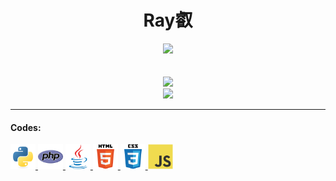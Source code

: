 <h1 align="center">Ray叡</h1>
<p align="center">
    <img src="https://profile-counter.glitch.me/Ray1020-a/count.svg"><br/><br/>
    <br/>
    <img src="https://github-readme-stats.vercel.app/api/top-langs/?username=Ray1020-a&layout=compact&theme=radical&locale=cn" /><br />
    <img src="https://github-readme-stats.vercel.app/api/top-langs/?username=Ray1020-a&langs_count=8&theme=radical&locale=cn" /><br />
</p>
<hr>

#### Codes:

<a href="https://www.python.org" target="_blank"> 
    <img src="https://raw.githubusercontent.com/devicons/devicon/master/icons/python/python-original.svg" alt="python" width="40" height="40"/> 
</a>
<a href="https://www.php.net" target="_blank"> 
    <img src="https://raw.githubusercontent.com/devicons/devicon/master/icons/php/php-original.svg" alt="python" width="40" height="40"/> 
</a>
<a href="https://www.java.com/" target="_blank"> 
    <img src="https://raw.githubusercontent.com/devicons/devicon/master/icons/java/java-original.svg" alt="python" width="40" height="40"/> 
</a>
<a href="https://www.w3.org/html/" target="_blank">
    <img src="https://raw.githubusercontent.com/devicons/devicon/master/icons/html5/html5-original-wordmark.svg" alt="html5" width="40" height="40"/> 
</a>
<a href="https://www.w3schools.com/css/" target="_blank"> 
    <img src="https://raw.githubusercontent.com/devicons/devicon/master/icons/css3/css3-original-wordmark.svg" alt="css3" width="40" height="40"/> 
</a>
<a href="https://developer.mozilla.org/en-US/docs/Web/JavaScript" target="_blank"> 
    <img src="https://raw.githubusercontent.com/devicons/devicon/master/icons/javascript/javascript-original.svg" alt="javascript" width="40" height="40"/> 
</a>

